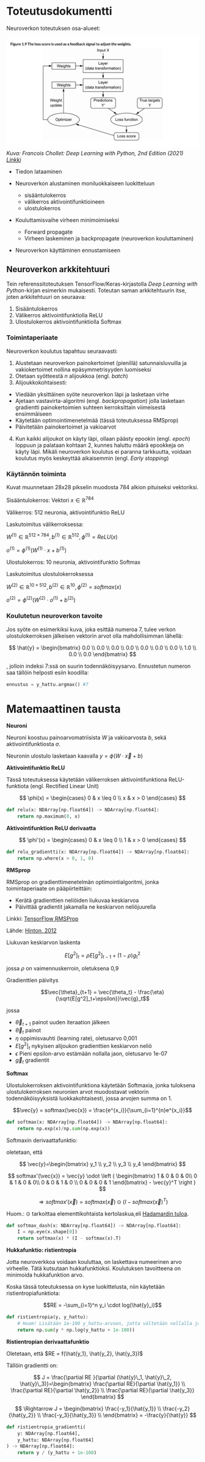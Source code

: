 # Toteutusdokumentti

Neuroverkon toteutuksen osa-alueet:

![Neuroverkon toiminta](neuroverkon_toiminta.png)
_Kuva: Francois Chollet: Deep Learning with Python, 2nd Edition (2021) [Linkki](https://livebook.manning.com/book/deep-learning-with-python-second-edition)_

- Tiedon lataaminen
- Neuroverkon alustaminen moniluokkaiseen luokitteluun

  - sisääntulokerros
  - välikerros aktivointifunktioineen
  - ulostulokerros

- Kouluttamisvaihe virheen minimoimiseksi

  - Forward propagate
  - Virheen laskeminen ja backpropagate (neuroverkon kouluttaminen)

- Neuroverkon käyttäminen ennustamiseen

## Neuroverkon arkkitehtuuri

Tein referenssitoteutuksen TensorFlow/Keras-kirjastolla _Deep Learning with Python_-kirjan esimerkin mukaisesti. Toteutan saman arkkitehtuurin itse, joten arkkitehtuuri on seuraava:

1. Sisääntulokerros
2. Välikerros aktivointifunktiolla ReLU
3. Ulostulokerros aktivointifunktiolla Softmax

### Toimintaperiaate

Neuroverkon koulutus tapahtuu seuraavasti:

1. Alustetaan neuroverkon painokertoimet (pienillä) satunnaisluvuilla ja vakiokertoimet nollina epäsymmetrisyyden luomiseksi
2. Otetaan syötteestä $n$ alijoukkoa (engl. _batch_)
3. Alijoukkokohtaisesti:

- Viedään yksittäinen syöte neuroverkon läpi ja lasketaan virhe
- Ajetaan vastavirta-algoritmi (engl. _backpropagation_) jolla lasketaan gradientti painokertoimien suhteen kerroksittain viimeisestä ensimmäiseen
- Käytetään optimointimenetelmää (tässä toteutuksessa RMSprop)
- Päivitetään painokertoimet ja vakioarvot

4. Kun kaikki alijoukot on käyty läpi, ollaan päästy epookin (engl. _epoch_) loppuun ja palataan kohtaan 2, kunnes haluttu määrä epookkeja on käyty läpi. Mikäli neuroverkon koulutus ei paranna tarkkuutta, voidaan koulutus myös keskeyttää aikaisemmin (engl. _Early stopping_)

### Käytännön toiminta

Kuvat muunnetaan 28x28 pikselin muodosta 784 alkion pituiseksi vektoriksi.

Sisääntulokerros: Vektori $x \in \mathbb{R}^{784}$

Välikerros: 512 neuronia, aktivointifunktio ReLU

Laskutoimitus välikerroksessa:

$W^{(1)} \in \mathbb{R}^{512\times784}, b^{(1)} \in \mathbb{R}^{512}, \phi^{(1)} = ReLU(x)$

$o^{(1)}= \phi^{(1)}(W^{(1)}\cdot x + b^{(1)})$

Ulostulokerros: 10 neuronia, aktivointifunktio Softmax

Laskutoimitus ulostulokerroksessa

$W^{(2)} \in \mathbb{R}^{10\times 512}, b^{(2)} \in \mathbb{R}^{10}, \phi^{(2)} = softmax(x)$

$o^{(2)} = \phi^{(2)}(W^{(2)}\cdot o^{(1)} + b^{(2)})$

### Koulutetun neuroverkon tavoite

Jos syöte on esimerkiksi kuva, joka esittää numeroa 7,
tulee verkon ulostulokerroksen jälkeisen vektorin arvot olla mahdollisimman lähellä:

$$
\hat{y} = \begin{bmatrix}
0.0 \\
0.0 \\
0.0 \\
0.0 \\
0.0 \\
0.0 \\
0.0 \\
1.0 \\
0.0 \\
0.0
\end{bmatrix}
$$

, jolloin indeksi 7:ssä on suurin todennäköisyysarvo. Ennustetun numeron saa tällöin helposti esiin koodilla:

```python
ennustus = y_hattu.argmax() #7
```

# Matemaattinen tausta

**Neuroni**

Neuroni koostuu painoarvomatriisista $W$ ja vakioarvosta $b$, sekä aktivointifunktiosta $\sigma$.

Neuronin ulostulo lasketaan kaavalla $y=\phi(W \cdot \vec{x}+b)$

**Aktivointifunktio ReLU**

Tässä toteutuksessa käytetään välikerroksen aktivointifunktiona ReLU-funktiota (engl. Rectified Linear Unit)

$$
\phi(x) = \begin{cases}
0 & x \leq 0 \\
x & x > 0
\end{cases}
$$

```python
def relu(x: NDArray[np.float64]) -> NDArray[np.float64]:
    return np.maximum(0, x)
```

**Aktivointifunktion ReLU derivaatta**

$$
\phi'(x) = \begin{cases}
0 & x \leq 0 \\
1 & x > 0
\end{cases}
$$

```python
def relu_gradientti(x: NDArray[np.float64]) -> NDArray[np.float64]:
    return np.where(x > 0, 1, 0)
```

**RMSprop**

RMSprop on gradienttimenetelmän optimointialgoritmi, jonka toimintaperiaate on pääpiirteittäin:

- Kerätä gradienttien neliöiden liukuvaa keskiarvoa
- Päivittää gradientit jakamalla ne keskiarvon neliöjuurella

Linkki: [TensorFlow RMSProp](https://keras.io/api/optimizers/rmsprop/)

Lähde: [Hinton, 2012](https://www.cs.toronto.edu/~tijmen/csc321/slides/lecture_slides_lec6.pdf)

Liukuvan keskiarvon laskenta

$$
E[g^2]_t = \rho E[g^2]_{t-1} + (1-\rho)g_t^2
$$

jossa $\rho$ on vaimennuskerroin, oletuksena 0,9

Gradienttien päivitys

$$\vec{\theta}_{t+1} = \vec{\theta_t} - \frac{\eta}{\sqrt{E[g^2]_t+\epsilon}}\vec{g}_t$$

jossa

- $\vec{\theta}_{t+1}$ painot uuden iteraation jälkeen
- $\vec{\theta}_{t}$ painot
- $\eta$ oppimisvauhti (learning rate), oletusarvo 0,001
- $E[g^2]_t$ nykyisen alijoukon gradienttien keskiarvon neliö
- $\epsilon$ Pieni epsilon-arvo estämään nollalla jaon, oletusarvo 1e-07
- $\vec{g}_t$ gradientit

**Softmax**

Ulostulokerroksen aktivointifunktiona käytetään Softmaxia, jonka tuloksena ulostulokerroksen neuronien arvot muodostavat vektorin todennäköisyyksistä luokkakohtaisesti, jossa arvojen summa on 1.

$$\vec{y} = softmax(\vec{x}) = \frac{e^{x_i}}{\sum_{i=1}^{n}e^{x_i}}$$

```python
def softmax(x: NDArray[np.float64]) -> NDArray[np.float64]:
    return np.exp(x)/np.sum(np.exp(x))
```

Softmaxin derivaattafunktio:

oletetaan, että

$$
\vec{y}=\begin{bmatrix}
y_1 \\
y_2 \\
y_3 \\
y_4
\end{bmatrix}
$$

$$
softmax'(\vec{x}) = \vec{y} \odot \left ( \begin{bmatrix}
1 & 0 & 0 & 0\\
0 & 1 & 0 & 0\\
0 & 0 & 1 & 0 \\
0 & 0 & 0 & 1
\end{bmatrix} - \vec{y}^T \right )
$$

$$\Rightarrow softmax'(\vec{x}) = softmax(\vec{x})\odot(I-softmax(\vec{x})^T)$$

Huom.: $\odot$ tarkoittaa elementtikohtaista kertolaskua,eli [Hadamardin tuloa](<https://en.wikipedia.org/wiki/Hadamard_product_(matrices)>).

```python
def softmax_dash(x: NDArray[np.float64]) -> NDArray[np.float64]:
    I = np.eye(x.shape[0])
    return softmax(x) * (I - softmax(x).T)
```

**Hukkafunktio: ristientropia**

Jotta neuroverkkoa voidaan kouluttaa, on laskettava numeerinen arvo virheelle. Tätä kutsutaan hukkafunktioksi. Koulutuksen tavoitteena on minimoida hukkafunktion arvo.

Koska tässä toteutuksessa on kyse luokittelusta, niin käytetään ristientropiafunktiota:

$$RE = -\sum_{i=1}^n y_i \cdot log(\hat{y}_i)$$

```python
def ristientropia(y, y_hattu):
    # Huom! Lisätään 1e-100 y_hattu-arvoon, jotta vältetään nollalla jako np.log-funktiossa
    return np.sum(y * np.log(y_hattu + 1e-100))
```

**Ristientropian derivaattafunktio**

Oletetaan, että $RE = f(\hat{y_1}, \hat{y_2}, \hat{y_3})$

Tällöin gradientti on:

$$
J = \frac{\partial RE }{\partial (\hat{y}\_1, \hat{y}\_2, \hat{y}\_3)}=\begin{bmatrix}
\frac{\partial RE}{\partial \hat{y_1}} \\
\frac{\partial RE}{\partial \hat{y_2}} \\
\frac{\partial RE}{\partial \hat{y_3}}
\end{bmatrix}
$$

$$
\Rightarrow J = \begin{bmatrix}
\frac{-y_1}{\hat{y_1}} \\
\frac{-y_2}{\hat{y_2}} \\
\frac{-y_3}{\hat{y_3}} \\
\end{bmatrix} = -\frac{y}{\hat{y}}
$$

```python
def ristientropia_gradientti(
    y: NDArray[np.float64],
    y_hattu: NDArray[np.float64]
) -> NDArray[np.float64]:
    return y / (y_hattu + 1e-100)
```
